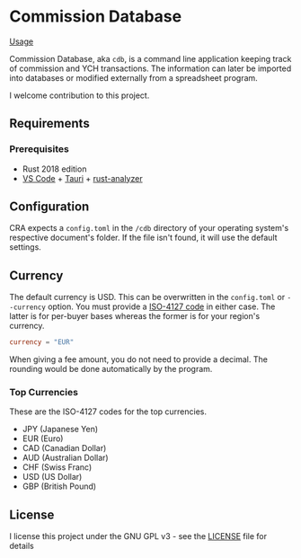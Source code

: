 # Commission Database

[Usage](Usage.md)

Commission Database, aka `cdb`, is a command line application keeping track of commission and YCH transactions. The information can later be imported into databases or modified externally from a spreadsheet program.

I welcome contribution to this project.

## Requirements

### Prerequisites

- Rust 2018 edition
- [VS Code](https://code.visualstudio.com/) + [Tauri](https://marketplace.visualstudio.com/items?itemName=tauri-apps.tauri-vscode) + [rust-analyzer](https://marketplace.visualstudio.com/items?itemName=rust-lang.rust-analyzer)

## Configuration

CRA expects a `config.toml` in the `/cdb` directory of your operating system's respective document's folder. If the file isn't found, it will use the default settings.

## Currency

The default currency is USD. This can be overwritten in the `config.toml` or `--currency` option. You must provide a [ISO-4127 code](https://en.wikipedia.org/wiki/ISO_4217#Active_codes) in either case. The latter is for per-buyer bases whereas the former is for your region's currency.

```toml
currency = "EUR"
```

When giving a fee amount, you do not need to provide a decimal. The rounding would be done automatically by the program.

### Top Currencies

These are the ISO-4127 codes for the top currencies.

- JPY (Japanese Yen)
- EUR (Euro)
- CAD (Canadian Dollar)
- AUD (Australian Dollar)
- CHF (Swiss Franc)
- USD (US Dollar)
- GBP (British Pound)

## License

I license this project under the GNU GPL v3 - see the [LICENSE](LICENSE) file for details